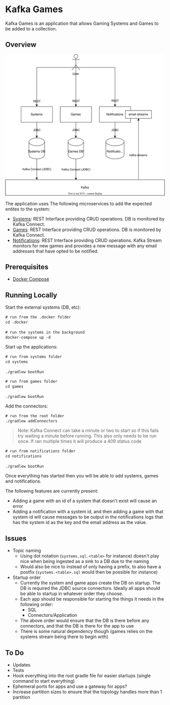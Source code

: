 # Kafka Games

Kafka Games is an application that allows Gaming Systems and Games to be added to a collection.

## Overview

![Architecture](.docs/images/architecture.svg)

The application uses The following microservices to add the expected entites to the system:
- [Systems](./systems): REST Interface providing CRUD operations. DB is monitored by Kafka Connect.
- [Games](./games): REST Interface providing CRUD operations. DB is monitored by Kafka Connect.
- [Notifications](./notifications): REST Interface providing CRUD operations. Kafka Stream monitors for new games and provides a new message with any email addresses that have opted to be notified.

## Prerequisites

- [Docker Compose](https://docs.docker.com/compose/)

## Running Locally

Start the external systems (DB, etc):
```shell
# run from the .docker folder
cd .docker

# run the systems in the background
docker-compose up -d
```

Start up the applications:
```shell
# run from systems folder
cd systems

./gradlew bootRun
```

```shell
# run from games folder
cd games

./gradlew bootRun
```

Add the connectors:
```shell
# run from the root folder
./gradlew addConnectors
```

> Note: Kafka Connect can take a minute or two to start so if this fails try waiting a minute before running.
> This also only needs to be run once. If ran multiple times it will produce a 409 status code

```shell
# run from notifications folder
cd notifications

./gradlew bootRun
```

Once everything has started then you will be able to add systems, games and notifications.

The following features are currently present:
- Adding a game with an id of a system that doesn't exist will cause an error
- Adding a notification with a system id, and then adding a game with that system id will cause messages to be output 
in the notifications logs that has the system id as the key and the email address as the value.


## Issues
- Topic naming
  - Using dot notation (`systems.sql.<table>` for instance) doesn't play nice when being ingested as a sink to a DB due to the naming
  - Would also be nice to instead of only having a prefix, to also have a postfix (`systems.<table>.sql` would then be possible for instance)
- Startup order
  - Currently the system and game apps create the DB on startup. The DB is required the JDBC source connectors. Ideally all apps should be able to startup in whatever order they choose.
  - Each app should be responsible for starting the things it needs in the following order:
    - SQL
    - Connectors/Application
  - The above order would ensure that the DB is there before any connectors, and that the DB is there for the app to use
  - There is some natural dependency though (games relies on the systems stream being there to begin with)

## To Do

- Updates
- Tests
- Hook everything into the root gradle file for easier startups (single command to start everything)
- Ephemeral ports for apps and use a gateway for apps?
- Increase partition sizes to ensure that the topology handles more than 1 partition
